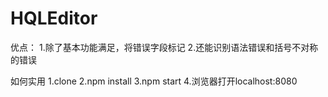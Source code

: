 # HQLEditor
优点：
1.除了基本功能满足，将错误字段标记
2.还能识别语法错误和括号不对称的错误

如何实用
1.clone
2.npm install
3.npm start
4.浏览器打开localhost:8080
